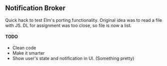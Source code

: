 ## Notification Broker

Quick hack to test Elm's porting functionality. Original idea was to read a file with JS.
DL for assignment was too close, so file is now a list.

#### TODO
* Clean code
* Make it smarter
* Show user's state and notification in UI. (Something pretty)
